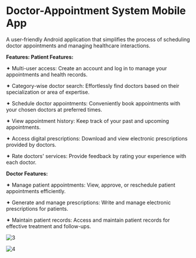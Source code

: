 # Doctor-Appointment System Mobile App
A user-friendly Android application that simplifies the process of scheduling doctor appointments and managing healthcare interactions.

**Features:
Patient Features:**

 ✦ Multi-user access: Create an account and log in to manage your appointments and health records.

 ✦ Category-wise doctor search: Effortlessly find doctors based on their specialization or area of expertise.

 ✦ Schedule doctor appointments: Conveniently book appointments with your chosen doctors at preferred times.

 ✦ View appointment history: Keep track of your past and upcoming appointments.

 ✦ Access digital prescriptions: Download and view electronic prescriptions provided by doctors.

 ✦ Rate doctors' services: Provide feedback by rating your experience with each doctor.

**Doctor Features:**

 ✦ Manage patient appointments: View, approve, or reschedule patient appointments efficiently.

 ✦ Generate and manage prescriptions: Write and manage electronic prescriptions for patients.

 ✦ Maintain patient records: Access and maintain patient records for effective treatment and follow-ups.

![3](https://github.com/tanveer-hasan01/Doctor-Appoinment/assets/43530217/90daf8bd-b8ac-47ec-888c-2cb44a792227)

![4](https://github.com/tanveer-hasan01/Doctor-Appoinment/assets/43530217/e82c5d67-5a82-4eff-84ff-1140d2822bd1)

